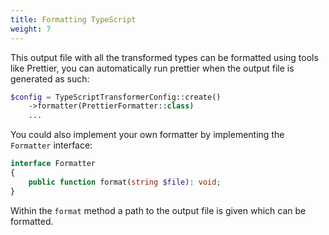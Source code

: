 ```yaml
---
title: Formatting TypeScript
weight: 7
---
```


This output file with all the transformed types can be formatted using tools like Prettier, you can automatically run prettier when the output file is generated as such:

```php
$config = TypeScriptTransformerConfig::create()
    ->formatter(PrettierFormatter::class)
    ...
```

You could also implement your own formatter by implementing the `Formatter` interface:

```php
interface Formatter
{
    public function format(string $file): void;
}
```

Within the `format` method a path to the output file is given which can be formatted.

